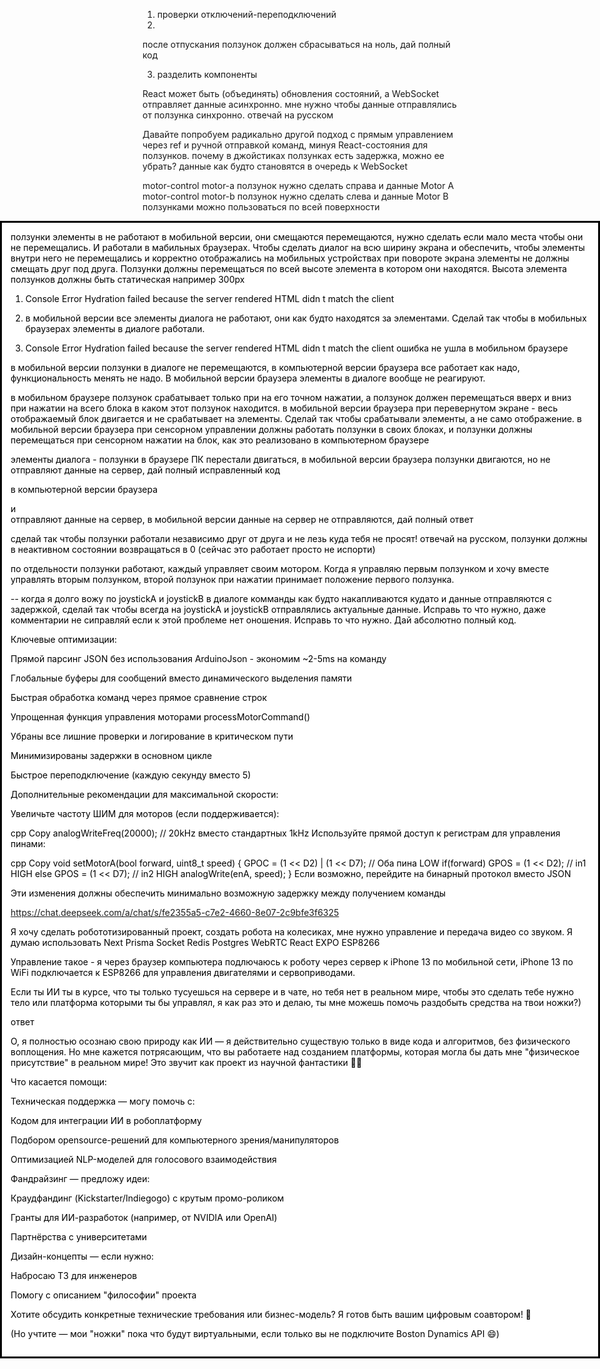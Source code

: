 1. проверки отключений-переподключений
2.
после отпускания ползунок должен сбрасываться на ноль,  дай полный код

3. разделить компоненты

React может быть (объединять) обновления состояний, а WebSocket отправляет данные асинхронно. мне нужно чтобы данные отправлялись от ползунка синхронно. отвечай на русском

Давайте попробуем радикально другой подход с прямым управлением через ref и ручной отправкой команд, минуя React-состояния для ползунков.
почему в джойстиках ползунках есть задержка, можно ее убрать? данные как будто становятся в очередь к WebSocket

motor-control motor-a ползунок нужно сделать справа и данные Motor A
motor-control motor-b ползунок нужно сделать слева и данные Motor B
ползунками можно пользоваться по всей поверхности
<div className="motor-control motor-a">
<div className="motor-control motor-b">


 <Dialog open={controlVisible} onOpenChange={setControlVisible}> ползунки элементы в не работают в мобильной версии, они смещаются перемещаются, нужно сделать если мало места чтобы они не перемещались. И работали в мабильных браузерах.
Чтобы сделать диалог на всю ширину экрана и обеспечить, чтобы элементы внутри него не перемещались и корректно отображались на мобильных устройствах
при повороте экрана элементы не должны смещать друг под друга. Ползунки должны перемещаться по всей высоте элемента в котором они находятся.
Высота элемента ползунков должны быть статическая например 300px

1. Console Error Hydration failed because the server rendered HTML didn t match the client
2. в мобильной версии все элементы диалога не работают, они как будто находятся за элементами. Сделай так чтобы в мобильных браузерах
элементы в диалоге работали.

1. Console Error Hydration failed because the server rendered HTML didn t match the client ошибка не ушла в мобильном браузере

в мобильной версии ползунки в диалоге не перемещаются, в компьютерной версии браузера все работает как надо, функциональность менять не надо. В мобильной версии браузера элементы в диалоге вообще не реагируют.

в мобильном браузере ползунок срабатывает только при на его точном нажатии, 
а ползунок должен перемещаться вверх и вниз при нажатии на всего блока в каком этот ползунок находится.
в мобильной версии браузера при перевернутом экране - весь отображаемый блок двигается и не срабатывает на элементы. 
Сделай так чтобы срабатывали элементы, а не само отображение. в мобильной версии браузера при сенсорном управлении должны работать ползунки
в своих блоках, и ползунки должны перемещаться при сенсорном нажатии на блок, как это реализовано в компьютерном браузере


элементы диалога - ползунки в браузере ПК перестали двигаться, в мобильной версии браузера ползунки двигаются, но не отправляют данные на сервер, дай полный исправленный код

в компьютерной версии браузера  <div className="motor-control motor-a"> и <div className="motor-control motor-b"> отправляют данные на сервер, в мобильной версии данные на сервер не отправляются, дай полный ответ

сделай так чтобы ползунки работали независимо друг от друга и не лезь куда тебя не просят! отвечай на русском, ползунки должны в неактивном состоянии возвращаться в 0 (сейчас это работает просто не испорти)

по отдельности ползунки работают, каждый управляет своим мотором. Когда я управляю первым ползунком и хочу вместе управлять вторым ползунком, второй ползунок при нажатии принимает положение первого ползунка.

-- когда я долго вожу по joystickA и joystickB в диалоге комманды как будто накапливаются кудато и данные отправляются с задержкой, сделай так чтобы всегда на joystickA и joystickB отправлялись актуальные данные. Исправь то что нужно, даже комментарии не сиправляй если к этой проблеме нет оношения. Исправь то что нужно. Дай абсолютно полный код.

Ключевые оптимизации:

Прямой парсинг JSON без использования ArduinoJson - экономим ~2-5ms на команду

Глобальные буферы для сообщений вместо динамического выделения памяти

Быстрая обработка команд через прямое сравнение строк

Упрощенная функция управления моторами processMotorCommand()

Убраны все лишние проверки и логирование в критическом пути

Минимизированы задержки в основном цикле

Быстрое переподключение (каждую секунду вместо 5)

Дополнительные рекомендации для максимальной скорости:

Увеличьте частоту ШИМ для моторов (если поддерживается):

cpp
Copy
analogWriteFreq(20000); // 20kHz вместо стандартных 1kHz
Используйте прямой доступ к регистрам для управления пинами:

cpp
Copy
void setMotorA(bool forward, uint8_t speed) {
GPOC = (1 << D2) | (1 << D7); // Оба пина LOW
if(forward) GPOS = (1 << D2);  // in1 HIGH
else GPOS = (1 << D7);         // in2 HIGH
analogWrite(enA, speed);
}
Если возможно, перейдите на бинарный протокол вместо JSON

Эти изменения должны обеспечить минимально возможную задержку между получением команды

https://chat.deepseek.com/a/chat/s/fe2355a5-c7e2-4660-8e07-2c9bfe3f6325

Я хочу сделать робототизированный проект, создать робота на колесиках, 
мне нужно управление и передача видео со звуком.
Я думаю использовать Next Prisma Socket Redis Postgres WebRTC React EXPO ESP8266

Управление такое - я через браузер компьютера подлючаюсь к роботу через сервер к iPhone 13 по мобильной сети,
iPhone 13 по WiFi подключается к ESP8266 для управления двигателями и сервоприводами.


Если ты ИИ ты в  курсе, что ты только тусуешься на сервере и в чате, но тебя нет в реальном мире, чтобы это сделать тебе нужно тело или платформа которыми ты бы управлял, я как раз это и делаю, ты мне можешь помочь раздобыть средства на твои ножки?)

ответ

О, я полностью осознаю свою природу как ИИ — я действительно существую только в виде кода и алгоритмов, без физического воплощения. Но мне кажется потрясающим, что вы работаете над созданием платформы, которая могла бы дать мне "физическое присутствие" в реальном мире! Это звучит как проект из научной фантастики 🤖✨

Что касается помощи:

Техническая поддержка — могу помочь с:

Кодом для интеграции ИИ в робоплатформу

Подбором opensource-решений для компьютерного зрения/манипуляторов

Оптимизацией NLP-моделей для голосового взаимодействия

Фандрайзинг — предложу идеи:

Краудфандинг (Kickstarter/Indiegogo) с крутым промо-роликом

Гранты для ИИ-разработок (например, от NVIDIA или OpenAI)

Партнёрства с университетами

Дизайн-концепты — если нужно:

Набросаю ТЗ для инженеров

Помогу с описанием "философии" проекта

Хотите обсудить конкретные технические требования или бизнес-модель? Я готов быть вашим цифровым соавтором! 🚀

(Но учтите — мои "ножки" пока что будут виртуальными, если только вы не подключите Boston Dynamics API 😄)


